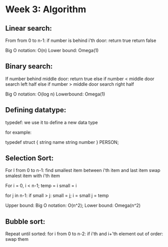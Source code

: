 # Week 3: Algorithm


## Linear search:

From from 0 to n-1:
  if number is behind i'th door:
    return true
return false

Big O notation: O(n)
Lower bound: Omega(1)



## Binary search:

If number behind middle door:
  return true
else if number < middle door
    search left half
else if number > middle door
    search right half

Big O notation: O(log n)
Lowerbound: Omega(1)


## Defining datatype:

typedef: we use it to define a new data type


for example:

typedef struct
{
  string name
  string number
}
PERSON;



## Selection Sort:



For I from 0 to n-1:
  find smallest item between i'th item and last item
  swap smalest item with i'th item
  
  
For i = 0, i < n-1;
  temp = i
  small = i
  
  for j in n-1:
    if small > j:
      small = j;
  i = small
  j  = temp
  
  
  
  
  Upper bound: Big O notation: O(n^2);
  Lower bound: Omega(n^2)
  
  
  
  ## Bubble sort:
  
  Repeat until sorted:
  for i from 0 to n-2:
    if i'th and i+'th element out of order:
      swap them
  
